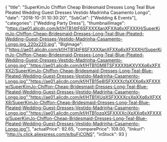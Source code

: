 {
	"title": "SuperKimJo Chiffon Cheap Bridesmaid Dresses Long Teal Blue Pleated Wedding Guest Dresses Vestido Madrinha Casamento Longo",
	"date": "2018-10-31 10:30:20",
	"SubCat": ["Wedding & Events"],
	"categories": ["Wedding Party Dress"],
	"thumbnailImage": "https://ae01.alicdn.com/kf/HTB14tF6SFXXXXanXFXXq6xXFXXXH/SuperKimJo-Chiffon-Cheap-Bridesmaid-Dresses-Long-Teal-Blue-Pleated-Wedding-Guest-Dresses-Vestido-Madrinha-Casamento-Longo.jpg_220x220.jpg",
	"BigImage": ["https://ae01.alicdn.com/kf/HTB14tF6SFXXXXanXFXXq6xXFXXXH/SuperKimJo-Chiffon-Cheap-Bridesmaid-Dresses-Long-Teal-Blue-Pleated-Wedding-Guest-Dresses-Vestido-Madrinha-Casamento-Longo.jpg","https://ae01.alicdn.com/kf/HTB1GM8TSFXXXXbKXVXXq6xXFXXX2/SuperKimJo-Chiffon-Cheap-Bridesmaid-Dresses-Long-Teal-Blue-Pleated-Wedding-Guest-Dresses-Vestido-Madrinha-Casamento-Longo.jpg","https://ae01.alicdn.com/kf/HTB15e8ISFXXXXcfaXXXq6xXFXXXw/SuperKimJo-Chiffon-Cheap-Bridesmaid-Dresses-Long-Teal-Blue-Pleated-Wedding-Guest-Dresses-Vestido-Madrinha-Casamento-Longo.jpg","https://ae01.alicdn.com/kf/HTB1XUqXSFXXXXcsXpXXq6xXFXXX8/SuperKimJo-Chiffon-Cheap-Bridesmaid-Dresses-Long-Teal-Blue-Pleated-Wedding-Guest-Dresses-Vestido-Madrinha-Casamento-Longo.jpg","https://ae01.alicdn.com/kf/HTB1ozqXSFXXXXciXpXXq6xXFXXXg/SuperKimJo-Chiffon-Cheap-Bridesmaid-Dresses-Long-Teal-Blue-Pleated-Wedding-Guest-Dresses-Vestido-Madrinha-Casamento-Longo.jpg"],
	"actualPrice": 92.65,
	"comparePrice": 109.00,
	"linkurl": "http://s.click.aliexpress.com/e/buFjCONS",
	"inStock": 93
}
